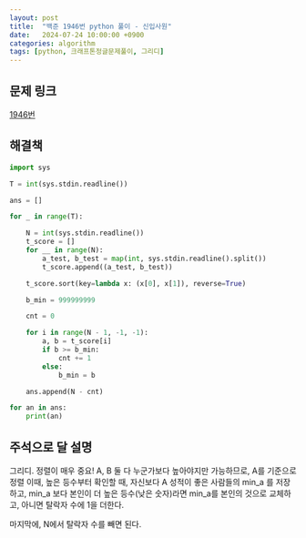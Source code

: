 ```yaml
---
layout: post
title:  "백준 1946번 python 풀이 - 신입사원"
date:   2024-07-24 10:00:00 +0900
categories: algorithm
tags: [python, 크래프톤정글문제풀이, 그리디]
---
```


## 문제 링크
[1946번](https://www.acmicpc.net/problem/1946)

## 해결책
```python
import sys

T = int(sys.stdin.readline())

ans = []

for _ in range(T):

    N = int(sys.stdin.readline())
    t_score = []
    for __ in range(N):
        a_test, b_test = map(int, sys.stdin.readline().split())
        t_score.append((a_test, b_test))

    t_score.sort(key=lambda x: (x[0], x[1]), reverse=True)

    b_min = 999999999

    cnt = 0

    for i in range(N - 1, -1, -1):
        a, b = t_score[i]
        if b >= b_min:
            cnt += 1
        else:
            b_min = b

    ans.append(N - cnt)

for an in ans:
    print(an)

```

## 주석으로 달 설명

그리디. 정렬이 매우 중요!
A, B 둘 다 누군가보다 높아야지만 가능하므로,
A를 기준으로 정렬
이때, 높은 등수부터 확인할 때, 자신보다 A 성적이 좋은 사람들의 min_a 를 저장하고,
min_a 보다 본인이 더 높은 등수(낮은 숫자)라면 min_a를 본인의 것으로 교체하고,
아니면 탈락자 수에 1을 더한다.

마지막에, N에서 탈락자 수를 빼면 된다.
